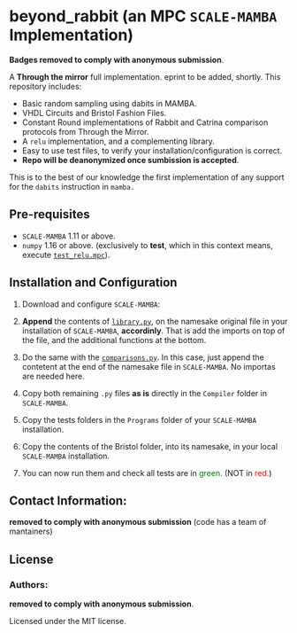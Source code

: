 # beyond_rabbit (an MPC `SCALE-MAMBA` Implementation)
__Badges removed to comply with anonymous submission__. 

A __Through the mirror__ full implementation. eprint to be added, shortly. This repository includes:

* Basic random sampling using dabits in MAMBA. 
* VHDL Circuits and Bristol Fashion Files.
* Constant Round implementations of Rabbit and Catrina comparison protocols from Through the Mirror.  
* A `relu` implementation, and a complementing library.
* Easy to use test files, to verify your installation/configuration is correct.
* __Repo will be deanonymized once sumbission is accepted__.

This is to the best of our knowledge the first implementation of any support for the `dabits` instruction in `mamba.`


## Pre-requisites
* `SCALE-MAMBA` 1.11 or above. 
* `numpy` 1.16 or above. (exclusively to __test__, which in this context means, execute [`test_relu.mpc`](beyond_rabbit/test_relu/test_relu.mpc)).

## Installation and Configuration
1. Download and configure `SCALE-MAMBA`:

2. **Append** the contents of [`library.py`](beyond_rabbit/Compiler/library.py), on the namesake original file in your installation of `SCALE-MAMBA`, __accordinly__. That is add the imports on top of the file, and the additional functions at the bottom. 
3. Do the same with the [`comparisons.py`](beyond_rabbit/Compiler/library.py). In this case, just append the contetent at the end of the namesake file in `SCALE-MAMBA`.  No importas are needed here. 
4. Copy both remaining `.py` files __as is__ directly in the `Compiler` folder in `SCALE-MAMBA`. 
5. Copy the tests folders in the `Programs` folder of your `SCALE-MAMBA` installation. 
6. Copy the contents of the Bristol folder, into its namesake, in your local `SCALE-MAMBA` installation. 
7. You can now run them and check all tests are in <span style='color:green'>green.</span> (NOT in <span style='color:red'>red.</span>)

## Contact Information:
__removed to comply with anonymous submission__ (code has a team of mantainers)
 
## License
### Authors: 

__removed to comply with anonymous submission__. 

Licensed under the MIT license.
